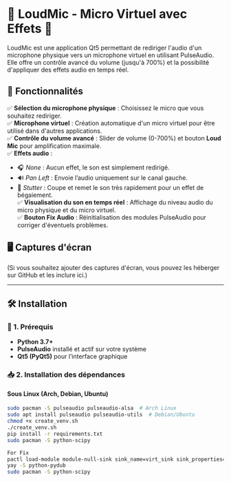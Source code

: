 # 🎤 LoudMic - Micro Virtuel avec Effets 🎵  

LoudMic est une application Qt5 permettant de rediriger l'audio d'un microphone physique vers un microphone virtuel en utilisant PulseAudio.  
Elle offre un contrôle avancé du volume (jusqu'à 700%) et la possibilité d'appliquer des effets audio en temps réel.  

## 🚀 Fonctionnalités  
✅ **Sélection du microphone physique** : Choisissez le micro que vous souhaitez rediriger.  
✅ **Microphone virtuel** : Création automatique d'un micro virtuel pour être utilisé dans d'autres applications.  
✅ **Contrôle du volume avancé** : Slider de volume (0-700%) et bouton **Loud Mic** pour amplification maximale.  
✅ **Effets audio** :  
   - 🎧 *None* : Aucun effet, le son est simplement redirigé.  
   - 🔊 *Pan Left* : Envoie l’audio uniquement sur le canal gauche.  
   - 🎵 *Stutter* : Coupe et remet le son très rapidement pour un effet de bégaiement.  
✅ **Visualisation du son en temps réel** : Affichage du niveau audio du micro physique et du micro virtuel.  
✅ **Bouton Fix Audio** : Réinitialisation des modules PulseAudio pour corriger d'éventuels problèmes.  

## 🖥️ Captures d'écran  
(Si vous souhaitez ajouter des captures d'écran, vous pouvez les héberger sur GitHub et les inclure ici.)

---

## 🛠️ Installation  

### 🔽 1. Prérequis  
- **Python 3.7+**  
- **PulseAudio** installé et actif sur votre système  
- **Qt5 (PyQt5)** pour l’interface graphique  

### 📥 2. Installation des dépendances  

#### Sous Linux (Arch, Debian, Ubuntu)  

```bash
sudo pacman -S pulseaudio pulseaudio-alsa  # Arch Linux
sudo apt install pulseaudio pulseaudio-utils  # Debian/Ubuntu
chmod +x create_venv.sh
./create_venv.sh
pip install -r requirements.txt
sudo pacman -S python-scipy

For Fix
pactl load-module module-null-sink sink_name=virt_sink sink_properties=device.description=VirtualMic
yay -S python-pydub
sudo pacman -S python-scipy
